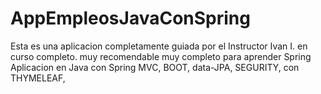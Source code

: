 # AppEmpleosJavaConSpring
Esta es una aplicacion completamente guiada por el Instructor Ivan I. en curso completo. 
muy recomendable muy completo para aprender Spring
Aplicacion en Java con Spring MVC, BOOT, data-JPA, SEGURITY, con THYMELEAF,  
